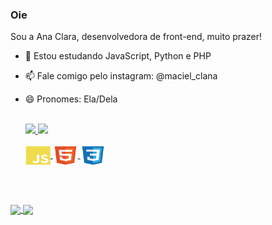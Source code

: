 ### Oie
Sou a Ana Clara, desenvolvedora de front-end, muito prazer!

- 🌱 Estou estudando JavaScript, Python e PHP
- 📫 Fale comigo pelo instagram: @maciel_clana
- 😄 Pronomes: Ela/Dela

  <div style= display:"inline_block"><br>
    <a href="https://github.com/maciel-ana">
      <img height="180em" src="https://github-readme-stats.vercel.app/api?username=maciel-ana&theme=dracula"/>
        <img height="180em" src="https://github-readme-stats.vercel.app/api/top-langs/?username=maciel-ana&layout=compact&langs_count=16&theme=dracula"/>
      <br><br>
          <img align="center" alt="Ana-Js" height="30" width="40"     src="https://raw.githubusercontent.com/devicons/devicon/master/icons/javascript/javascript-plain.svg">
          <img align="center" alt="Ana-HTML" height="30" width="40" src="https://raw.githubusercontent.com/devicons/devicon/master/icons/html5/html5-original.svg">
          <img align="center" alt="Ana-CSS" height="30" width="40" src="https://raw.githubusercontent.com/devicons/devicon/master/icons/css3/css3-original.svg">
<br><br>
  <div>
    <a href="https://www.instagram.com/maciel_clana/" target="_blank"><img align="center" src="https://img.shields.io/badge/-Instagram-%23E4405F?style=for-the-badge&logo=instagram&logoColor=white">
      <a href="https://www.linkedin.com/in/ana-clara-maciel-moura-rodrigues-17a55a226/" target="_blank"><img align="center" src="https://img.shields.io/badge/-LinkedIn-%230077B5?style=for-the-badge&logo=linkedin&logoColor=white" target="_blank"></a> 
  </div>
            
